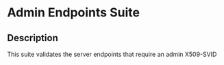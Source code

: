 # Admin Endpoints Suite

## Description

This suite validates the server endpoints that require an admin X509-SVID
